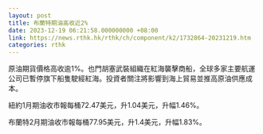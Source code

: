 ```yaml
---
layout: post
title: 布蘭特期油高收近2%
date: 2023-12-19 06:21:58.000000000 +08:00
link: https://news.rthk.hk/rthk/ch/component/k2/1732864-20231219.htm
categories: rthk
---
```


原油期貨價格高收逾1%。也門胡塞武裝組織在紅海襲擊商船，全球多家主要航運公司已暫停旗下船隻駛經紅海。投資者關注將影響到海上貿易並推高原油供應成本。

紐約1月期油收市報每桶72.47美元，升1.04美元，升幅1.46%。

布蘭特2月期油收市報每桶77.95美元，升1.4美元，升幅1.83%。
